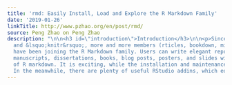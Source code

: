 ```yaml
---
title: 'rmd: Easily Install, Load and Explore the R Markdown Family'
date: '2019-01-26'
linkTitle: http://www.pzhao.org/en/post/rmd/
source: Peng Zhao on Peng Zhao
description: "\n\n<h3 id=\"introduction\">Introduction</h3>\n\n<p>Since &lsquo;rmarkdown&rsquo;
  and &lsquo;knitr&rsquo;, more and more members (rticles, bookdown, mindr&hellip;)
  have been joining the R Markdown family. Users can write elegant reproducible documents,
  manuscripts, dissertations, books, blog posts, posters, and slides within the framework
  of R markdown. It is exciting, while the installation and maintenance becomes annoying.
  In the meanwhile, there are plenty of useful RStudio addins, which equip the "
---
```

